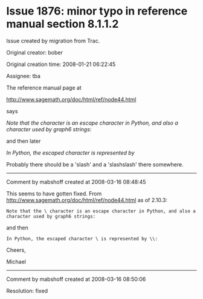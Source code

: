 # Issue 1876: minor typo in reference manual section 8.1.1.2

Issue created by migration from Trac.

Original creator: bober

Original creation time: 2008-01-21 06:22:45

Assignee: tba

The reference manual page at

http://www.sagemath.org/doc/html/ref/node44.html

says

*Note that the character is an escape character in Python, and also a character used by graph6 strings:*

and then later

*In Python, the escaped character is represented by*

Probably there should be a 'slash' and a 'slashslash' there somewhere.


---

Comment by mabshoff created at 2008-03-16 08:48:45

This seems to have gotten fixed. From http://www.sagemath.org/doc/html/ref/node44.html as of 2.10.3:


```
Note that the \ character is an escape character in Python, and also a character used by graph6 strings:
```

and then

```
In Python, the escaped character \ is represented by \\:
```


Cheers,

Michael


---

Comment by mabshoff created at 2008-03-16 08:50:06

Resolution: fixed
